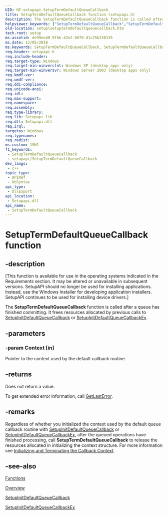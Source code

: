 ```yaml
---
UID: NF:setupapi.SetupTermDefaultQueueCallback
title: SetupTermDefaultQueueCallback function (setupapi.h)
description: The SetupTermDefaultQueueCallback function is called after a queue has finished committing. It frees resources allocated by previous calls to SetupInitDefaultQueueCallback or SetupInitDefaultQueueCallbackEx.
helpviewer_keywords: ["SetupTermDefaultQueueCallback","SetupTermDefaultQueueCallback function [Setup API]","_setupapi_setuptermdefaultqueuecallback","setup.setuptermdefaultqueuecallback","setupapi/SetupTermDefaultQueueCallback"]
old-location: setup\setuptermdefaultqueuecallback.htm
tech.root: setup
ms.assetid: de99ee40-9fbb-42e2-b070-d1c25b238135
ms.date: 12/05/2018
ms.keywords: SetupTermDefaultQueueCallback, SetupTermDefaultQueueCallback function [Setup API], _setupapi_setuptermdefaultqueuecallback, setup.setuptermdefaultqueuecallback, setupapi/SetupTermDefaultQueueCallback
req.header: setupapi.h
req.include-header: 
req.target-type: Windows
req.target-min-winverclnt: Windows XP [desktop apps only]
req.target-min-winversvr: Windows Server 2003 [desktop apps only]
req.kmdf-ver: 
req.umdf-ver: 
req.ddi-compliance: 
req.unicode-ansi: 
req.idl: 
req.max-support: 
req.namespace: 
req.assembly: 
req.type-library: 
req.lib: Setupapi.lib
req.dll: Setupapi.dll
req.irql: 
targetos: Windows
req.typenames: 
req.redist: 
ms.custom: 19H1
f1_keywords:
 - SetupTermDefaultQueueCallback
 - setupapi/SetupTermDefaultQueueCallback
dev_langs:
 - c++
topic_type:
 - APIRef
 - kbSyntax
api_type:
 - DllExport
api_location:
 - Setupapi.dll
api_name:
 - SetupTermDefaultQueueCallback
---
```


# SetupTermDefaultQueueCallback function


## -description

<p class="CCE_Message">[This function is available for use in the operating systems indicated in the Requirements section. It may be altered or unavailable in subsequent versions.   SetupAPI should no longer be used for installing applications. Instead, use the Windows Installer for developing application installers. SetupAPI continues to be used for installing device drivers.]

The 
<b>SetupTermDefaultQueueCallback</b> function is called after a queue has finished committing. It frees resources allocated by previous calls to 
<a href="https://docs.microsoft.com/windows/desktop/api/setupapi/nf-setupapi-setupinitdefaultqueuecallback">SetupInitDefaultQueueCallback</a> or 
<a href="https://docs.microsoft.com/windows/desktop/api/setupapi/nf-setupapi-setupinitdefaultqueuecallbackex">SetupInitDefaultQueueCallbackEx</a>.

## -parameters

### -param Context [in]

Pointer to the context used by the default callback routine.

## -returns

Does not return a value.

To get extended error information, call 
<a href="https://docs.microsoft.com/windows/desktop/api/errhandlingapi/nf-errhandlingapi-getlasterror">GetLastError</a>.

## -remarks

Regardless of whether you initialized the context used by the default queue callback routine with 
<a href="https://docs.microsoft.com/windows/desktop/api/setupapi/nf-setupapi-setupinitdefaultqueuecallback">SetupInitDefaultQueueCallback</a> or 
<a href="https://docs.microsoft.com/windows/desktop/api/setupapi/nf-setupapi-setupinitdefaultqueuecallbackex">SetupInitDefaultQueueCallbackEx</a>, after the queued operations have finished processing, call 
<b>SetupTermDefaultQueueCallback</b> to release the resources allocated in initializing the context structure. For more information see 
<a href="https://docs.microsoft.com/windows/desktop/SetupApi/initializing-and-terminating-the-callback-context">Initializing and Terminating the Callback Context</a>.

## -see-also

<a href="https://docs.microsoft.com/windows/desktop/SetupApi/functions">Functions</a>



<a href="https://docs.microsoft.com/windows/desktop/SetupApi/overview">Overview</a>



<a href="https://docs.microsoft.com/windows/desktop/api/setupapi/nf-setupapi-setupinitdefaultqueuecallback">SetupInitDefaultQueueCallback</a>



<a href="https://docs.microsoft.com/windows/desktop/api/setupapi/nf-setupapi-setupinitdefaultqueuecallbackex">SetupInitDefaultQueueCallbackEx</a>


